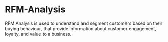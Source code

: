 # RFM-Analysis
RFM Analysis is used to understand and segment customers based on their buying behaviour,  that provide information about customer engagement, loyalty, and value to a business.
